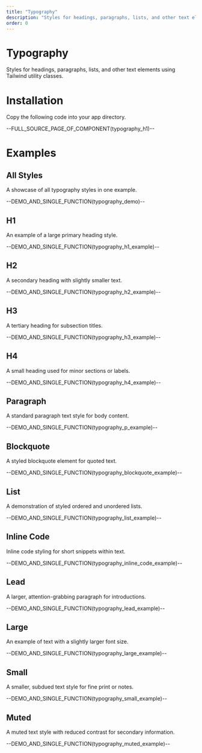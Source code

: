 ```yaml
---
title: "Typography"
description: "Styles for headings, paragraphs, lists, and other text elements."
order: 0
---
```


# Typography

Styles for headings, paragraphs, lists, and other text elements using Tailwind utility classes.

# Installation

Copy the following code into your app directory.

--FULL_SOURCE_PAGE_OF_COMPONENT(typography_h1)--

# Examples

## All Styles
A showcase of all typography styles in one example.

--DEMO_AND_SINGLE_FUNCTION(typography_demo)--

## H1
An example of a large primary heading style.

--DEMO_AND_SINGLE_FUNCTION(typography_h1_example)--

## H2
A secondary heading with slightly smaller text.

--DEMO_AND_SINGLE_FUNCTION(typography_h2_example)--

## H3
A tertiary heading for subsection titles.

--DEMO_AND_SINGLE_FUNCTION(typography_h3_example)--

## H4
A small heading used for minor sections or labels.

--DEMO_AND_SINGLE_FUNCTION(typography_h4_example)--

## Paragraph
A standard paragraph text style for body content.

--DEMO_AND_SINGLE_FUNCTION(typography_p_example)--

## Blockquote
A styled blockquote element for quoted text.

--DEMO_AND_SINGLE_FUNCTION(typography_blockquote_example)--

## List
A demonstration of styled ordered and unordered lists.

--DEMO_AND_SINGLE_FUNCTION(typography_list_example)--

## Inline Code
Inline code styling for short snippets within text.

--DEMO_AND_SINGLE_FUNCTION(typography_inline_code_example)--

## Lead
A larger, attention-grabbing paragraph for introductions.

--DEMO_AND_SINGLE_FUNCTION(typography_lead_example)--

## Large
An example of text with a slightly larger font size.

--DEMO_AND_SINGLE_FUNCTION(typography_large_example)--

## Small
A smaller, subdued text style for fine print or notes.

--DEMO_AND_SINGLE_FUNCTION(typography_small_example)--

## Muted
A muted text style with reduced contrast for secondary information.

--DEMO_AND_SINGLE_FUNCTION(typography_muted_example)--
